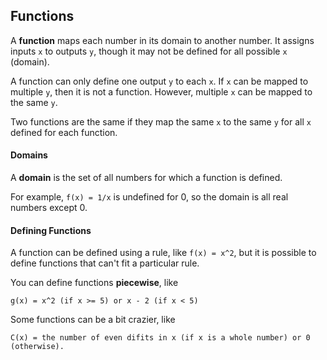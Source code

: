 ## Functions

A **function** maps each number in its domain to another number.  It assigns inputs `x` to outputs `y`, though it may not be defined for all possible `x` (domain).

A function can only define one output `y` to each `x`.  If `x` can be mapped to multiple `y`, then it is not a function.  However, multiple `x` can be mapped to the same `y`.

Two functions are the same if they map the same `x` to the same `y` for all `x` defined for each function.


#### Domains

A **domain** is the set of all numbers for which a function is defined.

For example, `f(x) = 1/x` is undefined for 0, so the domain is all real numbers except 0.


#### Defining Functions

A function can be defined using a rule, like `f(x) = x^2`, but it is possible to define functions that can't fit a particular rule.

You can define functions **piecewise**, like

```
g(x) = x^2 (if x >= 5) or x - 2 (if x < 5)
```

Some functions can be a bit crazier, like

```
C(x) = the number of even difits in x (if x is a whole number) or 0 (otherwise).
```
